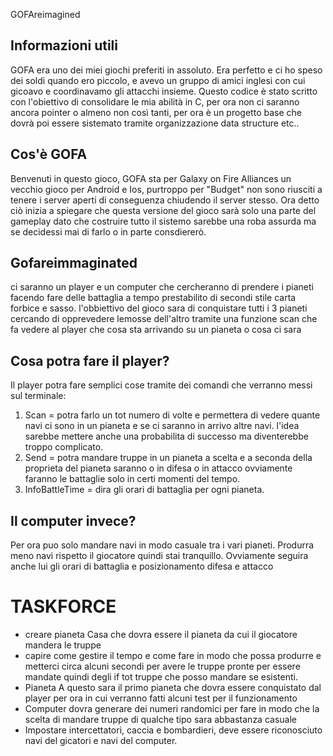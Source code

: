  GOFAreimagined

## Informazioni utili
GOFA era uno dei miei giochi preferiti in assoluto. Era perfetto e ci ho speso dei soldi quando ero piccolo, e avevo un gruppo di amici inglesi con cui gicoavo e coordinavamo gli attacchi insieme.
Questo codice è stato scritto con l'obiettivo di consolidare le mia abilità in C, per ora non ci saranno ancora pointer o almeno non così tanti, per ora è un progetto base che dovrà poi essere sistemato tramite organizzazione data structure etc..

## Cos'è GOFA
Benvenuti in questo gioco, GOFA sta per Galaxy on Fire Alliances un vecchio gioco per Android e Ios, purtroppo per "Budget" non sono riusciti a tenere i server aperti di conseguenza chiudendo il server stesso.
Ora detto ciò inizia a spiegare che questa versione del gioco sarà solo una parte del gameplay dato che costruire tutto il sistemo sarebbe una roba assurda ma se decidessi mai di farlo o in parte consdiererò.

## Gofareimmaginated
ci saranno un player e un computer che cercheranno di prendere i pianeti facendo fare delle battaglia a tempo prestabilito di secondi stile carta forbice e sasso.
l'obbiettivo del gioco sara di conquistare tutti i 3 pianeti cercando di opprevedere lemosse dell'altro tramite una funzione scan che fa vedere al player che cosa sta arrivando su un pianeta o cosa ci sara

## Cosa potra fare il player? 
Il player potra fare semplici cose tramite dei comandi che verranno messi sul terminale:
1. Scan = potra farlo un tot numero di volte e permettera di vedere quante navi ci sono in un pianeta e se ci saranno in arrivo altre navi. l'idea sarebbe mettere anche una probabilita di successo ma diventerebbe troppo complicato.
2. Send = potra mandare truppe in un pianeta a scelta e a seconda della proprieta del pianeta saranno o in difesa o in attacco ovviamente faranno le battaglie solo in certi momenti del tempo.
3. InfoBattleTime = dira gli orari di battaglia per ogni pianeta.

## Il computer invece? 
Per ora puo solo mandare navi in modo casuale tra i vari pianeti. Produrra meno navi rispetto il giocatore quindi stai tranquillo.
Ovviamente seguira anche lui gli orari di battaglia e posizionamento difesa e attacco

# TASKFORCE
- creare pianeta Casa che dovra essere il pianeta da cui il giocatore mandera le truppe
- capire come gestire il tempo e come fare in modo che possa produrre e metterci circa alcuni secondi per avere le truppe pronte per essere mandate quindi degli if tot truppe che posso mandare se esistenti.
- Pianeta A questo sara il primo pianeta che dovra essere conquistato dal player per ora in cui verranno fatti alcuni test per il funzionamento 
- Computer dovra generare dei numeri randomici per fare in modo che la scelta di mandare truppe di qualche tipo sara abbastanza casuale 
- Impostare intercettatori, caccia e bombardieri, deve essere riconosciuto navi del gicatori e navi del computer. 
